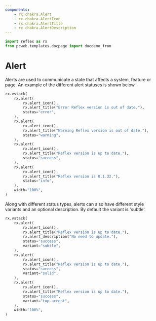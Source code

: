 ```yaml
---
components:
    - rx.chakra.Alert
    - rx.chakra.AlertIcon
    - rx.chakra.AlertTitle
    - rx.chakra.AlertDescription
---
```


```python exec
import reflex as rx
from pcweb.templates.docpage import docdemo_from
```

# Alert

Alerts are used to communicate a state that affects a system, feature or page.
An example of the different alert statuses is shown below.

```python demo
rx.vstack(
    rx.alert(
        rx.alert_icon(),
        rx.alert_title("Error Reflex version is out of date."),
        status="error",
    ),
    rx.alert(
        rx.alert_icon(),
        rx.alert_title("Warning Reflex version is out of date."),
        status="warning",
    ),
    rx.alert(
        rx.alert_icon(),
        rx.alert_title("Reflex version is up to date."),
        status="success",
    ),
    rx.alert(
        rx.alert_icon(),
        rx.alert_title("Reflex version is 0.1.32."),
        status="info",
    ),
    width="100%",
)
```

Along with different status types, alerts can also have different style variants and an optional description.
By default the variant is 'subtle'.

```python demo
rx.vstack(
    rx.alert(
        rx.alert_icon(),
        rx.alert_title("Reflex version is up to date."),
        rx.alert_description("No need to update."),
        status="success",
        variant="subtle",
    ),
    rx.alert(
        rx.alert_icon(),
        rx.alert_title("Reflex version is up to date."),
        status="success",
        variant="solid",
    ),
    rx.alert(
        rx.alert_icon(),
        rx.alert_title("Reflex version is up to date."),
        status="success",
        variant="top-accent",
    ),
    width="100%",
)
```